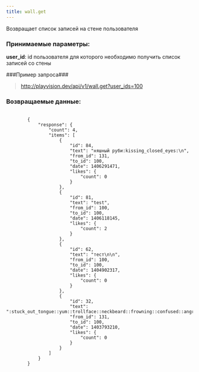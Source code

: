 ```yaml
---
title: wall.get
---
```

Возвращает список записей на стене пользователя

### Принимаемые параметры: ###

**user_id**: id пользователя для которого необходимо получить список записей со стены

###Пример запроса###

> http://playvision.dev/api/v1/wall.get?user_ids=100

### Возвращаемые данные: ###
<pre>
    <code>
        {
            "response": {
                "count": 4,
                "items": [
                    {
                        "id": 84,
                        "text": "няшный руби:kissing_closed_eyes:\n",
                        "from_id": 131,
                        "to_id": 100,
                        "date": 1406291471,
                        "likes": {
                            "count": 0
                        }
                    },
                    {
                        "id": 81,
                        "text": "test",
                        "from_id": 100,
                        "to_id": 100,
                        "date": 1406118145,
                        "likes": {
                            "count": 2
                        }
                    },
                    {
                        "id": 62,
                        "text": "тест\n\n",
                        "from_id": 100,
                        "to_id": 100,
                        "date": 1404902317,
                        "likes": {
                            "count": 0
                        }
                    },
                    {
                        "id": 32,
                        "text": ":stuck_out_tongue::yum::trollface::neckbeard::frowning::confused::angry::satisfied:",
                        "from_id": 131,
                        "to_id": 100,
                        "date": 1403793210,
                        "likes": {
                            "count": 0
                        }
                    }
                ]
            }
        }
    </code>

</pre>
